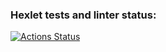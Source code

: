 ### Hexlet tests and linter status:
[![Actions Status](https://github.com/GeorgyKomkov/frontend-project-11/workflows/hexlet-check/badge.svg)](https://github.com/GeorgyKomkov/frontend-project-11/actions)